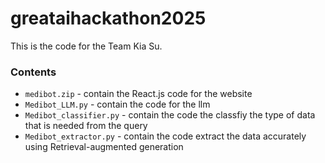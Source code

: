 # greataihackathon2025
This is the code for the Team Kia Su.

### Contents

*  `medibot.zip` - contain the React.js code for the website
*  `Medibot_LLM.py` - contain the code for the llm
*  `Medibot_classifier.py` - contain the code the classfiy the type of data that is needed from the query
*  `Medibot_extractor.py` - contain the code extract the data accurately using Retrieval-augmented generation
